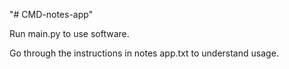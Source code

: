 "# CMD-notes-app" 

Run main.py to use software.

Go through the instructions in notes app.txt to understand usage.

